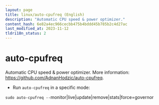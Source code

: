 ```yaml
---
layout: page
title: linux/auto-cpufreq (English)
description: "Automatic CPU speed & power optimizer."
content_hash: 6e82a4ec966cecbb475b4bddd45b785b2c4d27ac
last_modified_at: 2023-11-12
tldri18n_status: 2
---
```

# auto-cpufreq

Automatic CPU speed & power optimizer.
More information: <https://github.com/AdnanHodzic/auto-cpufreq>.

- Run `auto-cpufreq` in a specific mode:

`sudo auto-cpufreq --`<span class="tldr-var badge badge-pill bg-dark-lm bg-white-dm text-white-lm text-dark-dm font-weight-bold">monitor|live|update|remove|stats|force=governor</span>
